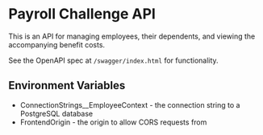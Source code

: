 # Payroll Challenge API

This is an API for managing employees, their dependents, and viewing the accompanying benefit costs.

See the OpenAPI spec at `/swagger/index.html` for functionality.

## Environment Variables

- ConnectionStrings\_\_EmployeeContext - the connection string to a PostgreSQL database
- FrontendOrigin - the origin to allow CORS requests from

